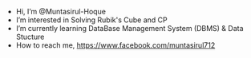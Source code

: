- Hi, I’m @Muntasirul-Hoque
- I’m interested in Solving Rubik's Cube and CP
- I’m currently learning DataBase Management System (DBMS) & Data Stucture
- How to reach me, https://www.facebook.com/muntasirul712

<!---
Muntasirul-Hoque/Muntasirul-Hoque is a ✨ special ✨ repository because its `README.md` (this file) appears on your GitHub profile.
You can click the Preview link to take a look at your changes.
--->
